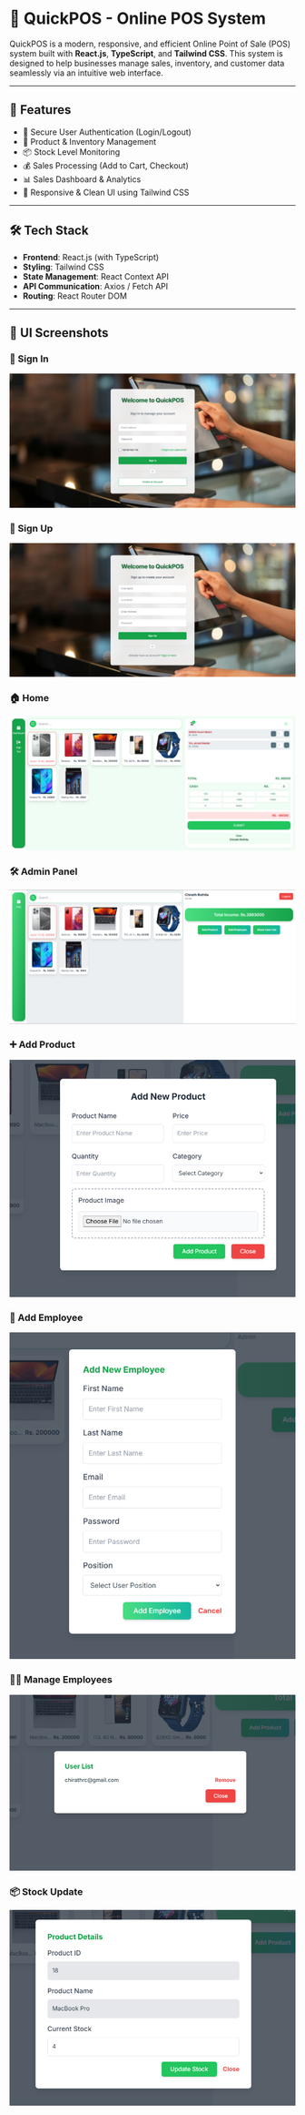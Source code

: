 # 🚀 QuickPOS - Online POS System

QuickPOS is a modern, responsive, and efficient Online Point of Sale (POS) system built with **React.js**, **TypeScript**, and **Tailwind CSS**. This system is designed to help businesses manage sales, inventory, and customer data seamlessly via an intuitive web interface.

---

## 🌟 Features

- 🔐 Secure User Authentication (Login/Logout)
- 🛒 Product & Inventory Management
- 📦 Stock Level Monitoring
- 💰 Sales Processing (Add to Cart, Checkout)
- 📊 Sales Dashboard & Analytics
- 🎨 Responsive & Clean UI using Tailwind CSS

---

## 🛠️ Tech Stack

- **Frontend**: React.js (with TypeScript)
- **Styling**: Tailwind CSS
- **State Management**: React Context API
- **API Communication**: Axios / Fetch API
- **Routing**: React Router DOM

---

## 📸 UI Screenshots

### 🔐 Sign In
![Sign In](./screenshots/SignIn.png)

### 📝 Sign Up
![Sign Up](./screenshots/signup.png)

### 🏠 Home
![Home](./screenshots/home.png)

### 🛠️ Admin Panel
![Admin Part](./screenshots/Administrator.png)

### ➕ Add Product
![Add Product](./screenshots/Add%20Product.png)

### 👥 Add Employee
![Add Employee](./screenshots/Add%20Employee.png)

### 🧑‍💼 Manage Employees
![Manage Employees](./screenshots/Remove%20Users.png)

### 📦 Stock Update
![Stock Update](./screenshots/Stocks%20Update.png)

